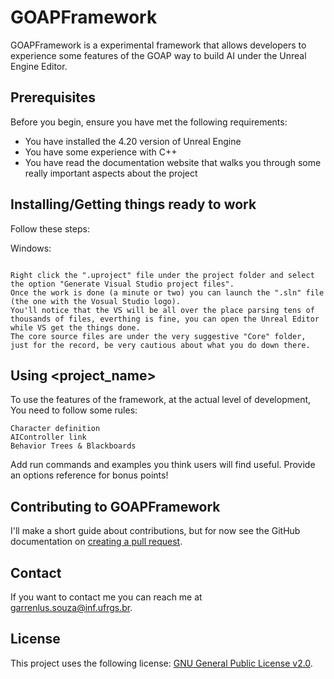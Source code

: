 # GOAPFramework

GOAPFramework is a experimental framework that allows developers to experience some features of the GOAP way to build AI under the Unreal Engine Editor.

## Prerequisites

Before you begin, ensure you have met the following requirements:
* You have installed the 4.20 version of Unreal Engine
* You have some experience with C++
* You have read the documentation website that walks you through some really important aspects about the project

## Installing/Getting things ready to work

Follow these steps:

Windows:
```

Right click the ".uproject" file under the project folder and select the option "Generate Visual Studio project files".
Once the work is done (a minute or two) you can launch the ".sln" file (the one with the Vosual Studio logo).
You'll notice that the VS will be all over the place parsing tens of thousands of files, everthing is fine, you can open the Unreal Editor while VS get the things done.
The core source files are under the very suggestive "Core" folder, just for the record, be very cautious about what you do down there. 

```
## Using <project_name>

To use the features of the framework, at the actual level of development, You need to follow some rules:

```
Character definition
AIController link
Behavior Trees & Blackboards
```

Add run commands and examples you think users will find useful. Provide an options reference for bonus points!

## Contributing to GOAPFramework

I'll make a short guide about contributions, but for now see the GitHub documentation on [creating a pull request](https://help.github.com/en/github/collaborating-with-issues-and-pull-requests/creating-a-pull-request).

## Contact

If you want to contact me you can reach me at <garrenlus.souza@inf.ufrgs.br>.

## License

This project uses the following license: [GNU General Public License v2.0](<https://www.gnu.org/licenses/old-licenses/gpl-2.0.en.html>).
